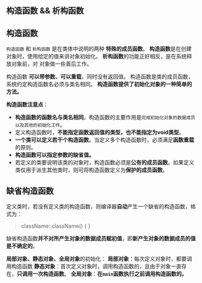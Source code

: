 ##  构造函数 && 析构函数

## 构造函数

`构造函数` 和 `析构函数` 是在类体中说明的两种 **特殊的成员函数**。
**构造函数**是在创建对象时，使用给定的值来讲对象初始化。
**析构函数**的功能正好相反，是在系统释放对象前，对 对象做一些善后工作。

构造函数 **可以带参数、可以重载**，同时没有返回值。
构造函数是类的成员函数，系统约定构造函数名必须与类名相同。
**构造函数提供了初始化对象的一种简单的方法。**

**构造函数注意点**：
+ **构造函数的函数名与类名相同**。构造函数的主要作用是`完成初始化对象的数据成员以及其他的初始化工作`。
+ 定义构造函数时，**不能指定函数返回值的类型，也不能指定为void类型**。
+ **一个类可以定义若干个构造函数**。当定义多个构造函数时，必须满足**函数重载**的原则。
+ **构造函数可以指定参数的缺省值。**
+ 若定义的类要说明该类的对象时，构造函数必须是**公有的成员函数**。如果定义类仅用于派生其他类时，则可将构造函数定义为**保护的成员函数**。

## 缺省构造函数
定义类时，若没有定义类的构造函数，则编译器**自动**产生一个缺省的构造函数，格式为：
> className::className() { }

缺省构造函数**并不对所产生对象的数据成员赋初值**，即**新产生对象的数据成员的值是不确定的**。


**局部对象、静态对象、全局对象**的初始化：
**局部对象**：每次定义对象时，都要调用构造函数
**静态对象**：首次定义对象时，调用构造函数的，且由于对象一直存在，**只调用一次构造函数**。
**全局对象**：**在`main`函数执行之前调用构造函数的。**
